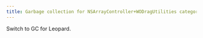 ```yaml
---
title: Garbage collection for NSArrayController+WODragUtilities category (WOCommon, 235882a)
---
```


Switch to GC for Leopard.
